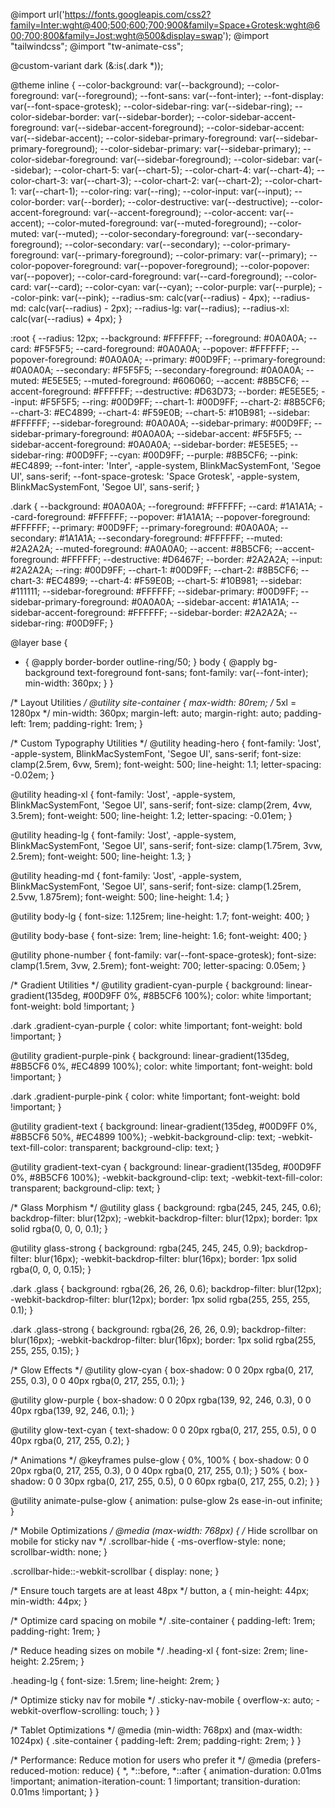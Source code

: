 @import url('https://fonts.googleapis.com/css2?family=Inter:wght@400;500;600;700;900&family=Space+Grotesk:wght@600;700;800&family=Jost:wght@500&display=swap');
@import "tailwindcss";
@import "tw-animate-css";

@custom-variant dark (&:is(.dark *));

@theme inline {
  --color-background: var(--background);
  --color-foreground: var(--foreground);
  --font-sans: var(--font-inter);
  --font-display: var(--font-space-grotesk);
  --color-sidebar-ring: var(--sidebar-ring);
  --color-sidebar-border: var(--sidebar-border);
  --color-sidebar-accent-foreground: var(--sidebar-accent-foreground);
  --color-sidebar-accent: var(--sidebar-accent);
  --color-sidebar-primary-foreground: var(--sidebar-primary-foreground);
  --color-sidebar-primary: var(--sidebar-primary);
  --color-sidebar-foreground: var(--sidebar-foreground);
  --color-sidebar: var(--sidebar);
  --color-chart-5: var(--chart-5);
  --color-chart-4: var(--chart-4);
  --color-chart-3: var(--chart-3);
  --color-chart-2: var(--chart-2);
  --color-chart-1: var(--chart-1);
  --color-ring: var(--ring);
  --color-input: var(--input);
  --color-border: var(--border);
  --color-destructive: var(--destructive);
  --color-accent-foreground: var(--accent-foreground);
  --color-accent: var(--accent);
  --color-muted-foreground: var(--muted-foreground);
  --color-muted: var(--muted);
  --color-secondary-foreground: var(--secondary-foreground);
  --color-secondary: var(--secondary);
  --color-primary-foreground: var(--primary-foreground);
  --color-primary: var(--primary);
  --color-popover-foreground: var(--popover-foreground);
  --color-popover: var(--popover);
  --color-card-foreground: var(--card-foreground);
  --color-card: var(--card);
  --color-cyan: var(--cyan);
  --color-purple: var(--purple);
  --color-pink: var(--pink);
  --radius-sm: calc(var(--radius) - 4px);
  --radius-md: calc(var(--radius) - 2px);
  --radius-lg: var(--radius);
  --radius-xl: calc(var(--radius) + 4px);
}

:root {
  --radius: 12px;
  --background: #FFFFFF;
  --foreground: #0A0A0A;
  --card: #F5F5F5;
  --card-foreground: #0A0A0A;
  --popover: #FFFFFF;
  --popover-foreground: #0A0A0A;
  --primary: #00D9FF;
  --primary-foreground: #0A0A0A;
  --secondary: #F5F5F5;
  --secondary-foreground: #0A0A0A;
  --muted: #E5E5E5;
  --muted-foreground: #606060;
  --accent: #8B5CF6;
  --accent-foreground: #FFFFFF;
  --destructive: #D63D73;
  --border: #E5E5E5;
  --input: #F5F5F5;
  --ring: #00D9FF;
  --chart-1: #00D9FF;
  --chart-2: #8B5CF6;
  --chart-3: #EC4899;
  --chart-4: #F59E0B;
  --chart-5: #10B981;
  --sidebar: #FFFFFF;
  --sidebar-foreground: #0A0A0A;
  --sidebar-primary: #00D9FF;
  --sidebar-primary-foreground: #0A0A0A;
  --sidebar-accent: #F5F5F5;
  --sidebar-accent-foreground: #0A0A0A;
  --sidebar-border: #E5E5E5;
  --sidebar-ring: #00D9FF;
  --cyan: #00D9FF;
  --purple: #8B5CF6;
  --pink: #EC4899;
  --font-inter: 'Inter', -apple-system, BlinkMacSystemFont, 'Segoe UI', sans-serif;
  --font-space-grotesk: 'Space Grotesk', -apple-system, BlinkMacSystemFont, 'Segoe UI', sans-serif;
}

.dark {
  --background: #0A0A0A;
  --foreground: #FFFFFF;
  --card: #1A1A1A;
  --card-foreground: #FFFFFF;
  --popover: #1A1A1A;
  --popover-foreground: #FFFFFF;
  --primary: #00D9FF;
  --primary-foreground: #0A0A0A;
  --secondary: #1A1A1A;
  --secondary-foreground: #FFFFFF;
  --muted: #2A2A2A;
  --muted-foreground: #A0A0A0;
  --accent: #8B5CF6;
  --accent-foreground: #FFFFFF;
  --destructive: #D6467F;
  --border: #2A2A2A;
  --input: #2A2A2A;
  --ring: #00D9FF;
  --chart-1: #00D9FF;
  --chart-2: #8B5CF6;
  --chart-3: #EC4899;
  --chart-4: #F59E0B;
  --chart-5: #10B981;
  --sidebar: #111111;
  --sidebar-foreground: #FFFFFF;
  --sidebar-primary: #00D9FF;
  --sidebar-primary-foreground: #0A0A0A;
  --sidebar-accent: #1A1A1A;
  --sidebar-accent-foreground: #FFFFFF;
  --sidebar-border: #2A2A2A;
  --sidebar-ring: #00D9FF;
}

@layer base {
  * {
    @apply border-border outline-ring/50;
  }
  body {
    @apply bg-background text-foreground font-sans;
    font-family: var(--font-inter);
    min-width: 360px;
  }
}

/* Layout Utilities */
@utility site-container {
  max-width: 80rem; /* 5xl = 1280px */
  min-width: 360px;
  margin-left: auto;
  margin-right: auto;
  padding-left: 1rem;
  padding-right: 1rem;
}

/* Custom Typography Utilities */
@utility heading-hero {
  font-family: 'Jost', -apple-system, BlinkMacSystemFont, 'Segoe UI', sans-serif;
  font-size: clamp(2.5rem, 6vw, 5rem);
  font-weight: 500;
  line-height: 1.1;
  letter-spacing: -0.02em;
}

@utility heading-xl {
  font-family: 'Jost', -apple-system, BlinkMacSystemFont, 'Segoe UI', sans-serif;
  font-size: clamp(2rem, 4vw, 3.5rem);
  font-weight: 500;
  line-height: 1.2;
  letter-spacing: -0.01em;
}

@utility heading-lg {
  font-family: 'Jost', -apple-system, BlinkMacSystemFont, 'Segoe UI', sans-serif;
  font-size: clamp(1.75rem, 3vw, 2.5rem);
  font-weight: 500;
  line-height: 1.3;
}

@utility heading-md {
  font-family: 'Jost', -apple-system, BlinkMacSystemFont, 'Segoe UI', sans-serif;
  font-size: clamp(1.25rem, 2.5vw, 1.875rem);
  font-weight: 500;
  line-height: 1.4;
}

@utility body-lg {
  font-size: 1.125rem;
  line-height: 1.7;
  font-weight: 400;
}

@utility body-base {
  font-size: 1rem;
  line-height: 1.6;
  font-weight: 400;
}

@utility phone-number {
  font-family: var(--font-space-grotesk);
  font-size: clamp(1.5rem, 3vw, 2.5rem);
  font-weight: 700;
  letter-spacing: 0.05em;
}

/* Gradient Utilities */
@utility gradient-cyan-purple {
  background: linear-gradient(135deg, #00D9FF 0%, #8B5CF6 100%);
  color: white !important;
  font-weight: bold !important;
}

.dark .gradient-cyan-purple {
  color: white !important;
  font-weight: bold !important;
}

@utility gradient-purple-pink {
  background: linear-gradient(135deg, #8B5CF6 0%, #EC4899 100%);
  color: white !important;
  font-weight: bold !important;
}

.dark .gradient-purple-pink {
  color: white !important;
  font-weight: bold !important;
}

@utility gradient-text {
  background: linear-gradient(135deg, #00D9FF 0%, #8B5CF6 50%, #EC4899 100%);
  -webkit-background-clip: text;
  -webkit-text-fill-color: transparent;
  background-clip: text;
}

@utility gradient-text-cyan {
  background: linear-gradient(135deg, #00D9FF 0%, #8B5CF6 100%);
  -webkit-background-clip: text;
  -webkit-text-fill-color: transparent;
  background-clip: text;
}

/* Glass Morphism */
@utility glass {
  background: rgba(245, 245, 245, 0.6);
  backdrop-filter: blur(12px);
  -webkit-backdrop-filter: blur(12px);
  border: 1px solid rgba(0, 0, 0, 0.1);
}

@utility glass-strong {
  background: rgba(245, 245, 245, 0.9);
  backdrop-filter: blur(16px);
  -webkit-backdrop-filter: blur(16px);
  border: 1px solid rgba(0, 0, 0, 0.15);
}

.dark .glass {
  background: rgba(26, 26, 26, 0.6);
  backdrop-filter: blur(12px);
  -webkit-backdrop-filter: blur(12px);
  border: 1px solid rgba(255, 255, 255, 0.1);
}

.dark .glass-strong {
  background: rgba(26, 26, 26, 0.9);
  backdrop-filter: blur(16px);
  -webkit-backdrop-filter: blur(16px);
  border: 1px solid rgba(255, 255, 255, 0.15);
}

/* Glow Effects */
@utility glow-cyan {
  box-shadow: 0 0 20px rgba(0, 217, 255, 0.3), 0 0 40px rgba(0, 217, 255, 0.1);
}

@utility glow-purple {
  box-shadow: 0 0 20px rgba(139, 92, 246, 0.3), 0 0 40px rgba(139, 92, 246, 0.1);
}

@utility glow-text-cyan {
  text-shadow: 0 0 20px rgba(0, 217, 255, 0.5), 0 0 40px rgba(0, 217, 255, 0.2);
}

/* Animations */
@keyframes pulse-glow {
  0%, 100% {
    box-shadow: 0 0 20px rgba(0, 217, 255, 0.3), 0 0 40px rgba(0, 217, 255, 0.1);
  }
  50% {
    box-shadow: 0 0 30px rgba(0, 217, 255, 0.5), 0 0 60px rgba(0, 217, 255, 0.2);
  }
}

@utility animate-pulse-glow {
  animation: pulse-glow 2s ease-in-out infinite;
}

/* Mobile Optimizations */
@media (max-width: 768px) {
  /* Hide scrollbar on mobile for sticky nav */
  .scrollbar-hide {
    -ms-overflow-style: none;
    scrollbar-width: none;
  }

  .scrollbar-hide::-webkit-scrollbar {
    display: none;
  }

  /* Ensure touch targets are at least 48px */
  button, a {
    min-height: 44px;
    min-width: 44px;
  }

  /* Optimize card spacing on mobile */
  .site-container {
    padding-left: 1rem;
    padding-right: 1rem;
  }

  /* Reduce heading sizes on mobile */
  .heading-xl {
    font-size: 2rem;
    line-height: 2.25rem;
  }

  .heading-lg {
    font-size: 1.5rem;
    line-height: 2rem;
  }

  /* Optimize sticky nav for mobile */
  .sticky-nav-mobile {
    overflow-x: auto;
    -webkit-overflow-scrolling: touch;
  }
}

/* Tablet Optimizations */
@media (min-width: 768px) and (max-width: 1024px) {
  .site-container {
    padding-left: 2rem;
    padding-right: 2rem;
  }
}

/* Performance: Reduce motion for users who prefer it */
@media (prefers-reduced-motion: reduce) {
  *,
  *::before,
  *::after {
    animation-duration: 0.01ms !important;
    animation-iteration-count: 1 !important;
    transition-duration: 0.01ms !important;
  }
}